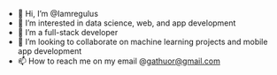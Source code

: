 - 👋 Hi, I’m @Iamregulus
- 👀 I’m interested in data science, web, and app development
- 🌱 I’m a full-stack developer
- 💞️ I’m looking to collaborate on machine learning projects and mobile app development 
- 📫 How to reach me on my email @gathuor@gmail.com

<!---
Iamregulus/Iamregulus is a ✨ special ✨ repository because its `README.md` (this file) appears on your GitHub profile.
You can click the Preview link to take a look at your changes.
--->
